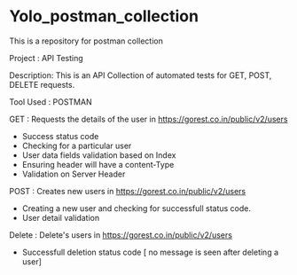 # Yolo_postman_collection
This is a repository for postman collection

Project : API Testing

Description: This is an API Collection of automated tests for GET, POST, DELETE requests.

Tool Used : POSTMAN

GET : Requests the details of the user in https://gorest.co.in/public/v2/users
  - Success status code
  - Checking for a particular user
  - User data fields validation based on Index
  - Ensuring header will have a content-Type
  - Validation on Server Header

POST : Creates new users in https://gorest.co.in/public/v2/users
  - Creating a new user and checking for successfull status code.
  - User detail validation

Delete : Delete's users in https://gorest.co.in/public/v2/users
  - Successfull deletion status code [ no message is seen after deleting a user]
